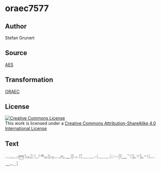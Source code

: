 # oraec7577

## Author

Stefan Grunert

## Source

[AES](https://github.com/simondschweitzer/aes)

## Transformation

[ORAEC](https://oraec.github.io/)

## License

<a rel="license" href="http://creativecommons.org/licenses/by-sa/4.0/"><img alt="Creative Commons License" style="border-width:0" src="https://i.creativecommons.org/l/by-sa/4.0/88x31.png" /></a><br />This work is licensed under a <a rel="license" href="http://creativecommons.org/licenses/by-sa/4.0/">Creative Commons Attribution-ShareAlike 4.0 International License</a>

## Text

𓂋𓊪𓂝𓉪𓃥𓅷𓇋𓌳𓄪𓐍𓅱𓐍𓂋𓃹𓈖𓇋𓋴𓁹𓎛𓎿𓊃𓊃𓏏𓇋𓊃𓊃𓇋𓇳𓎟𓋴𓇛𓈖𓆓𓅓𓄣𓅓𓎔𓇋𓂋𓈖𓆑𓄤<br>
